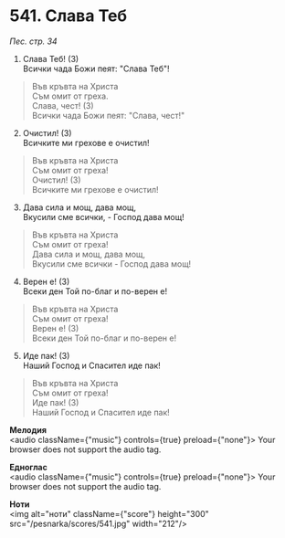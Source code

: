 # 541. Слава Теб

_Пес. стр. 34_

1. Слава Теб! (3)  
Всички чада Божи пеят: "Слава Теб"!  

> Във кръвта на Христа  
> Съм омит от греха.  
Слава, чест! (3)  
Всички чада Божи пеят: "Слава, чест!"

2. Очистил! (3)  
Всичките ми грехове е очистил!  

> Във кръвта на Христа  
> Съм омит от греха!  
Очистил! (3)  
Всичките ми грехове е очистил!

3. Дава сила и мощ, дава мощ,  
Вкусили сме всички, - Господ дава мощ!  

> Във кръвта на Христа  
> Съм омит от греха!  
Дава сила и мощ, дава мощ,  
Вкусили сме всички - Господ дава мощ!

4. Верен е! (3)  
Всеки ден Той по-благ и по-верен е!  

> Във кръвта на Христа  
> Съм омит от греха!  
Верен е! (3)  
Всеки ден Той по-благ и по-верен е!

5. Иде пак! (3)  
Наший Господ и Спасител иде пак!  

> Във кръвта на Христа  
> Съм омит от греха!  
Иде пак! (3)  
Наший Господ и Спасител иде пак!

**Мелодия**  
<audio className={"music"} controls={true} preload={"none"}>
    <source src="/pesnarka/mp3/541.mp3" type="audio/mpeg"/>
    Your browser does not support the audio tag.
</audio>

**Едноглас**  
<audio className={"music"} controls={true} preload={"none"}>
    <source src="/pesnarka/transp/541.mp3" type="audio/mpeg"/>
    Your browser does not support the audio tag.
</audio>

**Ноти**  
<img alt="ноти" className={"score"} height="300" src="/pesnarka/scores/541.jpg" width="212"/>
